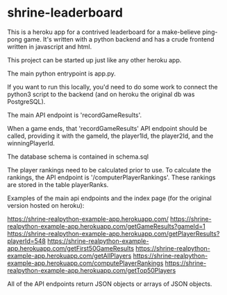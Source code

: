 # shrine-leaderboard

This is a heroku app for a contrived leaderboard for a make-believe ping-pong game. It's written with a python backend and has a crude frontend written in javascript and html.

This project can be started up just like any other heroku app.

The main python entrypoint is app.py.

If you want to run this locally, you'd need to do some work to connect the python3 script to the backend (and on heroku the original db was PostgreSQL).

The main API endpoint is 'recordGameResults'.

When a game ends, that 'recordGameResults' API endpoint should be called, providing it with the gameId, the player1Id, the player2Id, and the winningPlayerId.

The database schema is contained in schema.sql

The player rankings need to be calculated prior to use. To calculate the rankings, the API endpoint is '/computerPlayerRankings'. These rankings are stored in the table playerRanks.

Examples of the main api endpoints and the index page (for the original version hosted on heroku):

https://shrine-realpython-example-app.herokuapp.com/
https://shrine-realpython-example-app.herokuapp.com/getGameResults?gameId=1
https://shrine-realpython-example-app.herokuapp.com/getPlayerResults?playerId=548
https://shrine-realpython-example-app.herokuapp.com/getFirst50GameResults
https://shrine-realpython-example-app.herokuapp.com/getAllPlayers
https://shrine-realpython-example-app.herokuapp.com/computePlayerRankings
https://shrine-realpython-example-app.herokuapp.com/getTop50Players

All of the API endpoints return JSON objects or arrays of JSON objects.
